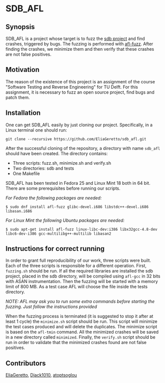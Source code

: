 SDB\_AFL
=======

Synopsis
--------
SDB\_AFL is a project whose target is to fuzz the [sdb
project](https://github.com/radare/sdb) and find crashes, triggered by bugs.
The fuzzing is performed with [afl-fuzz](http://lcamtuf.coredump.cx/afl). After
finding the crashes, we minimize them and then verify that these crashes are
not false positives.

Motivation
----------
The reason of the existence of this project is an assignment of the course
"Software Testing and Reverse Engineering" for TU Delft. For this assignment,
it is necessary to fuzz an open source project, find bugs and patch them.

Installation
------------
One can get SDB\_AFL easily by just cloning our project. Specifically, in a
Linux terminal one should run:

	git clone --recursive https://github.com/EliaGeretto/sdb_afl.git

After the successful cloning of the repository, a directory with name `sdb_afl`
should have been created. The directory contains:

* Three scripts: fuzz.sh, minimize.sh and verify.sh
* Two directories: sdb and tests
* One Makefile

SDB\_AFL has been tested in Fedora 25 and Linux Mint 18 both in 64 bit. There
are some prerequisites before running our scripts.

_For Fedora the following packages are needed:_

	$ sudo dnf install afl-fuzz glibc-devel.i686 libstdc++-devel.i686 libasan.i686

_For Linux Mint the following Ubuntu packages are needed:_

	$ sudo apt-get install afl-fuzz linux-libc-dev:i386 libx32gcc-4.8-dev libc6-dev-i386 gcc-multilibg++-multilib libasan2

Instructions for correct running
--------------------------------
In order to grant full reproducibility of our work, three scripts were built.
Each of the three scripts is responsible for a different operation. First,
`fuzzing.sh` should be run. If all the required libraries are installed the sdb
project, placed in the sdb directory, will be compiled using `afl-gcc` in 32
bits with ASAN instrumentation. Then the fuzzing will be started with a memory
limit of 800 MB. As a test case AFL will choose the file inside the tests
directory.

_*NOTE:* AFL may ask you to run some extra commands before
starting the fuzzing. Just follow the instructions provided_

When the fuzzing process is terminated (it is suggested to stop it after at
least 1 cycle) the `minimize.sh` script should be run. This script will minimize
the test cases produced and will delete the duplicates. The minimize script is based
on the `afl-tmin` command. All the minimized crashes will be saved in a new
directory called `minimized`. Finally, the `verify.sh` script should be run in
order to validate that the minimized crashes found are not false positives.

Contributors
------------
[EliaGeretto](https://github.com/EliaGeretto), [Djack1010](https://github.com/Djack1010), [atoptsoglou](https://github.com/atoptsoglou)
